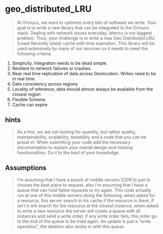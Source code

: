 # geo_distributed_LRU
>At Ormuco, we want to optimize every bits of software we write. Your goal is to write a new library that can be integrated to the Ormuco stack. Dealing with network issues everyday, latency is our biggest problem. Thus, your challenge is to write a new Geo Distributed LRU (Least Recently Used) cache with time expiration. This library will be used extensively by many of our services so it needs to meet the following criteria:         
1. Simplicity. Integration needs to be dead simple.      
2. Resilient to network failures or crashes.      
3. Near real time replication of data across Geolocation. Writes need to be in real time.      
4. Data consistency across regions      
5. Locality of reference, data should almost always be available from the closest region      
6. Flexible Schema      
7. Cache can expire   

## hints
>As a hint, we are not looking for quantity, but rather quality, maintainability, scalability, testability and a code that you can be proud of.   When submitting your code add the necessary documentation to explain your overall design and missing functionalities.  Do it to the best of your knowledge.


## Assumptions

>I'm assuming that I have a bunch of middle servers (CDN's) just to choose the best place to request, also I'm assuming that I have a queue that can hold failed requests to try again. This code actually run at one of this middle servers doing the following:
when asked for a resource, this server search in his cache if the resource is there,
if isn't it will search for the resource at the closest instance, when asked to write
a new resource the server will create a queue with all instances and send a write 
order, if any write order fails, this order go to the end of the queue to be tried again. An update is just a "write operation", the deletion also works in with this queue.
